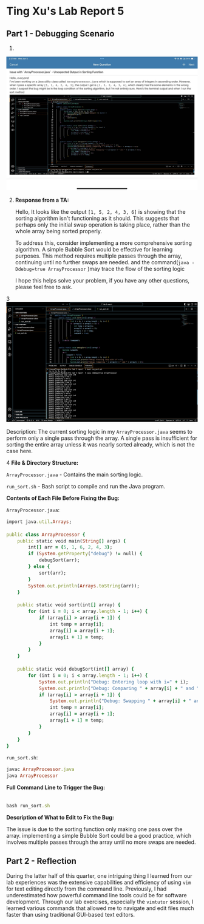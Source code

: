 # Ting Xu's Lab Report 5

## Part 1 - Debugging Scenario

1.

![Image](lab9-1.jpg)

2. **Response from a TA:**

   Hello, It looks like the output `[1, 5, 2, 4, 3, 6]` is showing that the sorting algorithm isn't functioning as it should. This suggests that perhaps only the initial swap operation is taking place, rather than the whole array being sorted properly.

   To address this, consider implementing a more comprehensive sorting algorithm. A simple Bubble Sort would be effective for learning purposes. This method requires multiple passes through the array, continuing until no further swaps are needed. and the command(`java -Ddebug=true ArrayProcessor` )may trace the flow of the sorting logic 

   I hope this helps solve your problem, if you have any other questions, please feel free to ask.


3
![Image](lab9-2.png)

Description: The current sorting logic in my `ArrayProcessor.java` seems to perform only a single pass through the array. A single pass is insufficient for sorting the entire array unless it was nearly sorted already, which is not the case here.

4
**File & Directory Structure:**

`ArrayProcessor.java` - Contains the main sorting logic.

`run_sort.sh` - Bash script to compile and run the Java program.

**Contents of Each File Before Fixing the Bug:**

`ArrayProcessor.java`:

```ruby
import java.util.Arrays;

public class ArrayProcessor {
    public static void main(String[] args) {
        int[] arr = {5, 1, 6, 2, 4, 3};
        if (System.getProperty("debug") != null) {
            debugSort(arr);
        } else {
            sort(arr);
        }
        System.out.println(Arrays.toString(arr));
    }

    public static void sort(int[] array) {
        for (int i = 0; i < array.length - 1; i++) {
            if (array[i] > array[i + 1]) {
                int temp = array[i];
                array[i] = array[i + 1];
                array[i + 1] = temp;
            }
        }
    }

    public static void debugSort(int[] array) {
        for (int i = 0; i < array.length - 1; i++) {
            System.out.println("Debug: Entering loop with i=" + i);
            System.out.println("Debug: Comparing " + array[i] + " and " + array[i + 1]);
            if (array[i] > array[i + 1]) {
                System.out.println("Debug: Swapping " + array[i] + " and " + array[i + 1]);
                int temp = array[i];
                array[i] = array[i + 1];
                array[i + 1] = temp;
            }
        }
    }
}
```

`run_sort.sh`:

```ruby
javac ArrayProcessor.java
java ArrayProcessor
```
   
**Full Command Line to Trigger the Bug:**
```ruby

bash run_sort.sh

```

**Description of What to Edit to Fix the Bug:**

The issue is due to the sorting function only making one pass over the array. implementing a simple Bubble Sort could be a good practice, which involves multiple passes through the array until no more swaps are needed.


## Part 2 - Reflection

During the latter half of this quarter, one intriguing thing I learned from our lab experiences was the extensive capabilities and efficiency of using `vim` for text editing directly from the command line. Previously, I had underestimated how powerful command line tools could be for software development. Through our lab exercises, especially the `vimtutor` session, I learned various commands that allowed me to navigate and edit files much faster than using traditional GUI-based text editors.

